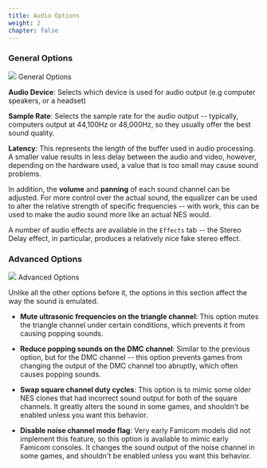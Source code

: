 ```yaml
---
title: Audio Options
weight: 2
chapter: false
---
```


### General Options ###

<div class="imgBox"><div>
	<img src="/images/AudioOptions_General.png" />
	<span>General Options</span>
</div></div>

**Audio Device**: Selects which device is used for audio output (e.g computer speakers, or a headset)

**Sample Rate**: Selects the sample rate for the audio output -- typically, computers output at 44,100Hz or 48,000Hz, so they usually offer the best sound quality.

**Latency**: This represents the length of the buffer used in audio processing. A smaller value results in less delay between the audio and video, however, depending on the hardware used, a value that is too small may cause sound problems.

In addition, the **volume** and **panning** of each sound channel can be adjusted. For more control over the actual sound, the equalizer can be used to alter the relative strength of specific frequencies -- with work, this can be used to make the audio sound more like an actual NES would.

A number of audio effects are available in the `Effects` tab -- the Stereo Delay effect, in particular, produces a relatively nice fake stereo effect.

<div class="clear"></div>

### Advanced Options ###

<div class="imgBox"><div>
	<img src="/images/AudioOptions_Advanced.png" />
	<span>Advanced Options</span>
</div></div>

Unlike all the other options before it, the options in this section affect the way the sound is emulated.

* **Mute ultrasonic frequencies on the triangle channel**: This option mutes the triangle channel under certain conditions, which prevents it from causing popping sounds.

* **Reduce popping sounds on the DMC channel**: Similar to the previous option, but for the DMC channel -- this option prevents games from changing the output of the DMC channel too abruptly, which often causes popping sounds.

* **Swap square channel duty cycles**: This option is to mimic some older NES clones that had incorrect sound output for both of the square channels.  It greatly alters the sound in some games, and shouldn't be enabled unless you want this behavior.

* **Disable noise channel mode flag**: Very early Famicom models did not implement this feature, so this option is available to mimic early Famicom consoles. It changes the sound output of the noise channel in some games, and shouldn't be enabled unless you want this behavior.
